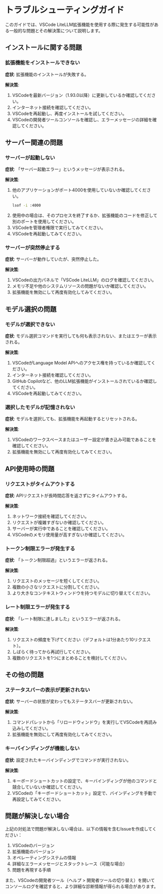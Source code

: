 # トラブルシューティングガイド

このガイドでは、VSCode LiteLLM拡張機能を使用する際に発生する可能性がある一般的な問題とその解決策について説明します。

## インストールに関する問題

### 拡張機能をインストールできない

**症状**: 拡張機能のインストールが失敗する。

**解決策**:
1. VSCodeを最新バージョン（1.93.0以降）に更新しているか確認してください。
2. インターネット接続を確認してください。
3. VSCodeを再起動し、再度インストールを試してください。
4. VSCodeの開発者ツールコンソールを確認し、エラーメッセージの詳細を確認してください。

## サーバー関連の問題

### サーバーが起動しない

**症状**: 「サーバー起動エラー」というメッセージが表示される。

**解決策**:
1. 他のアプリケーションがポート4000を使用していないか確認してください。
   ```bash
   lsof -i :4000
   ```
2. 使用中の場合は、そのプロセスを終了するか、拡張機能のコードを修正して別のポートを使用してください。
3. VSCodeを管理者権限で実行してみてください。
4. VSCodeを再起動してみてください。

### サーバーが突然停止する

**症状**: サーバーが動作していたが、突然停止した。

**解決策**:
1. VSCodeの出力パネルで「VSCode LiteLLM」のログを確認してください。
2. メモリ不足や他のシステムリソースの問題がないか確認してください。
3. 拡張機能を無効にして再度有効化してみてください。

## モデル選択の問題

### モデルが選択できない

**症状**: モデル選択コマンドを実行しても何も表示されない、またはエラーが表示される。

**解決策**:
1. VSCodeがLanguage Model APIへのアクセス権を持っているか確認してください。
2. インターネット接続を確認してください。
3. GitHub Copilotなど、他のLLM拡張機能がインストールされているか確認してください。
4. VSCodeを再起動してみてください。

### 選択したモデルが記憶されない

**症状**: モデルを選択しても、拡張機能を再起動するとリセットされる。

**解決策**:
1. VSCodeのワークスペースまたはユーザー設定が書き込み可能であることを確認してください。
2. 拡張機能を無効にして再度有効化してみてください。

## API使用時の問題

### リクエストがタイムアウトする

**症状**: APIリクエストが長時間応答を返さずにタイムアウトする。

**解決策**:
1. ネットワーク接続を確認してください。
2. リクエストが複雑すぎないか確認してください。
3. サーバーが実行中であることを確認してください。
4. VSCodeのメモリ使用量が高すぎないか確認してください。

### トークン制限エラーが発生する

**症状**: 「トークン制限超過」というエラーが返される。

**解決策**:
1. リクエストのメッセージを短くしてください。
2. 複数の小さなリクエストに分割してください。
3. より大きなコンテキストウィンドウを持つモデルに切り替えてください。

### レート制限エラーが発生する

**症状**: 「レート制限に達しました」というエラーが返される。

**解決策**:
1. リクエストの頻度を下げてください（デフォルトは1分あたり10リクエスト）。
2. しばらく待ってから再試行してください。
3. 複数のリクエストを1つにまとめることを検討してください。

## その他の問題

### ステータスバーの表示が更新されない

**症状**: サーバーの状態が変わってもステータスバーが更新されない。

**解決策**:
1. コマンドパレットから「リロードウィンドウ」を実行してVSCodeを再読み込みしてください。
2. 拡張機能を無効にして再度有効化してみてください。

### キーバインディングが機能しない

**症状**: 設定されたキーバインディングでコマンドが実行されない。

**解決策**:
1. キーボードショートカットの設定で、キーバインディングが他のコマンドと競合していないか確認してください。
2. VSCodeの「キーボードショートカット」設定で、バインディングを手動で再設定してみてください。

## 問題が解決しない場合

上記の対処法で問題が解決しない場合は、以下の情報を含むIssueを作成してください：

1. VSCodeのバージョン
2. 拡張機能のバージョン
3. オペレーティングシステムの情報
4. 詳細なエラーメッセージとスタックトレース（可能な場合）
5. 問題を再現する手順

また、VSCodeの開発者ツール（ヘルプ > 開発者ツールの切り替え）を開いてコンソールログを確認すると、より詳細な診断情報が得られる場合があります。

